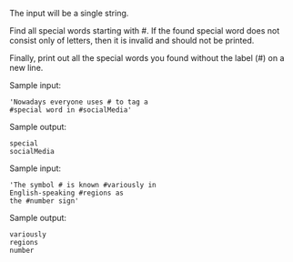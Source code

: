 The input will be a single string.

Find all special words starting with #. If the found special word does not consist only of letters, then it is invalid and
should not be printed.

Finally, print out all the special words you found without the label (#) on a new line.


Sample input:

    'Nowadays everyone uses # to tag a
    #special word in #socialMedia'

Sample output:

    special
    socialMedia

Sample input:

    'The symbol # is known #variously in
    English-speaking #regions as
    the #number sign'

Sample output:

    variously
    regions
    number



